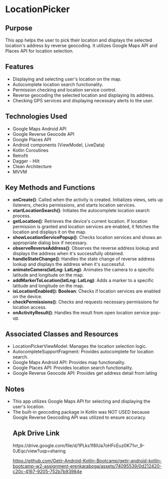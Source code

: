 

<h1>LocationPicker</h1>

<h2>Purpose</h2>
<p>This app helps the user to pick their location and displays the selected location's address by reverse geocoding. It utilizes Google Maps API and Places API for location selection.</p>

<h2>Features</h2>
<ul>
<li>Displaying and selecting user's location on the map.</li>
<li>Autocomplete location search functionality.</li>
<li>Permission checking and location service control.</li>
<li>Reverse geocoding the selected location and displaying its address.</li>
<li>Checking GPS services and displaying necessary alerts to the user.</li>
</ul>

<h2>Technologies Used</h2>
<ul>
<li>Google Maps Android API</li>
<li>Google Reverse Geocode API</li>
<li>Google Places API</li>
<li>Android components (ViewModel, LiveData)</li>
<li>Kotlin Coroutines</li>
<li>Retrofit</li>
<li>Dagger - Hilt</li>
<li>Clean Architecture</li>
<li>MVVM</li>
</ul>

<h2>Key Methods and Functions</h2>
<ul>
<li><strong>onCreate()</strong>: Called when the activity is created. Initializes views, sets up listeners, checks permissions, and starts location services.</li>
<li><strong>startLocationSearch()</strong>: Initiates the autocomplete location search process.</li>
<li><strong>getLocation()</strong>: Retrieves the device's current location. If location permission is granted and location services are enabled, it fetches the location and displays it on the map.</li>
<li><strong>showLocationServicePopup()</strong>: Checks location services and shows an appropriate dialog box if necessary.</li>
<li><strong>observeReverseAddress()</strong>: Observes the reverse address lookup and displays the address when it's successfully obtained.</li>
<li><strong>handleStateChange()</strong>: Handles the state change of reverse address lookup and displays the address when it's successful.</li>
<li><strong>animateCamera(latLng: LatLng)</strong>: Animates the camera to a specific latitude and longitude on the map.</li>
<li><strong>addMarkerToLocation(latLng: LatLng)</strong>: Adds a marker to a specific latitude and longitude on the map.</li>
<li><strong>isLocationEnabled(): Boolean</strong>: Checks if location services are enabled on the device.</li>
<li><strong>checkPermissions()</strong>: Checks and requests necessary permissions for location access.</li>
<li><strong>onActivityResult()</strong>: Handles the result from open location service pop-up.</li>
</ul>


<h2>Associated Classes and Resources</h2>
<ul>
<li>LocationPickerViewModel: Manages the location selection logic.</li>
<li>AutocompleteSupportFragment: Provides autocomplete for location search.</li>
<li>Google Maps Android API: Provides map functionality.</li>
<li>Google Places API: Provides location search functionality.</li>
<li>Google Reverse Geocode API: Provides get address detail from latlng </li>
</ul>

<h2>Notes</h2>
<ul>
<li>This app utilizes Google Maps API for selecting and displaying the user's location.</li>
<li>The built-in geocoding package in Kotlin was NOT USED because Google Reverse Geocoding API was utilized to ensure accuracy.</li>


<h2>Apk Drive Link</h2>
https://drive.google.com/file/d/1PLks1f8IUa7oHFcEuz0K71vr_9-0JEqc/view?usp=sharing

https://github.com/Getir-Android-Kotlin-Bootcamp/getir-android-kotlin-bootcamp-w2-assignment-erenkaraboga/assets/74095539/0d212420-c20c-4167-9205-752b7b93984e
</body>
</html>

